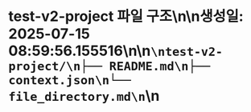# test-v2-project 파일 구조\n\n생성일: 2025-07-15 08:59:56.155516\n\n```\ntest-v2-project/\n├── README.md\n├── context.json\n└── file_directory.md\n```\n